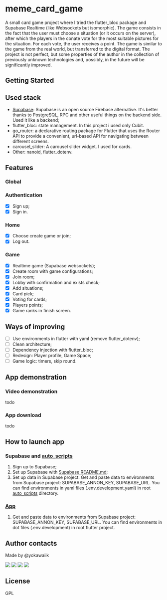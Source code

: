 # meme_card_game

A small card game project where I tried the flutter_bloc package and Supabase Realtime (like Websockets but isomorphic). The game consists in the fact that the user must choose a situation (or it occurs on the server), after which the players in the conate vote for the most suitable pictures for the situation. For each vote, the user receives a point. The game is similar to the game from the real world, but transferred to the digital format. The project is not perfect, but some properties of the author in the collection of previously unknown technologies and, possibly, in the future will be significantly improved.

## Getting Started

## Used stack
- [Supabase](https://supabase.com/): Supabase is an open source Firebase alternative. It's better thanks to PostgreSQL, RPC and other useful things on the backend side. Used it like a backend;
- flutter_bloc: state management. In this project i used only Cubit.
- go_router: a declarative routing package for Flutter that uses the Router API to provide a convenient, url-based API for navigating between different screens.
- carousel_slider: A carousel slider widget. I used for cards.
- Other: nanoid, flutter_dotenv.

## Features
### Global

### Authentication
- [x] Sign up;
- [x] Sign in.

### Home
- [x] Choose create game or join;
- [x] Log out.

### Game
- [x] Realtime game (Supabase websockets);
- [x] Create room with game configurations;
- [x] Join room;
- [x] Lobby with confirmation and exists check;
- [x] Add situations;
- [x] Card pick;
- [x] Voting for cards;
- [x] Players points;
- [x] Game ranks in finish screen.

## Ways of improving
- [ ] Use environments in flutter with yaml (remove flutter_dotenv);
- [ ] Clean architecture;
- [ ] Dependency injection with flutter_bloc;
- [ ] Redesign: Player profile, Game Space;
- [ ] Game logic: timers, skip round.

## App demonstration
### Video demonstration

todo

### App download

todo

## How to launch app
### Supabase and [auto_scripts](./auto_scripts/README.md)
1. Sign up to Supabase;
2. Set up Supabase with [Supabase README.md](./supabase/README.md);
3. Set up data in Supabase project. Get and paste data to environments from Supabase project: SUPABASE_ANNON_KEY, SUPABASE_URL. You can find environments in yaml files (.env.development.yaml) in root [auto_scripts](./auto_scripts/README.md) directory.

### [App](./app/README.md)
1. Get and paste data to environments from Supabase project: SUPABASE_ANNON_KEY, SUPABASE_URL. You can find environments in dot files (.env.development) in root flutter project.

## Author contacts
Made by @yokawaiik

<p>
  <a href="https://mail.google.com/mail/u/0/#search/yokawaiik%40gmail.com"><img src="https://img.shields.io/badge/Gmail-D14836?style=for-the-badge&logo=gmail&logoColor=white"/></a>
  <a href="https://instagram.com/yokawaiik"><img src="https://img.shields.io/badge/instagram-E4405F.svg?style=for-the-badge&logo=instagram&logoColor=white"/></a>
  <a href="https://linkedin.com/in/danil-shubin"><img src="https://img.shields.io/badge/linkedin-0077B5.svg?style=for-the-badge&logo=linkedin&logoColor=white"/></a>
  <a href="https://t.me/yokawaiik"><img src="https://img.shields.io/badge/Telegram-2CA5E0?style=for-the-badge&logo=telegram&logoColor=white"/></a>
</p>


## License
GPL
